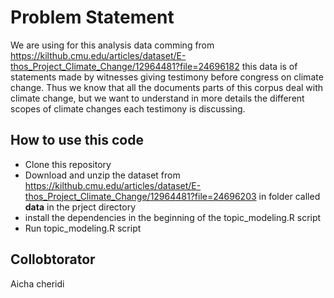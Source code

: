 # Problem Statement

We are using for this analysis data comming from <https://kilthub.cmu.edu/articles/dataset/E-thos_Project_Climate_Change/12964481?file=24696182> this
data is of statements made by witnesses giving testimony before congress on climate
change.
Thus we know that all the documents parts of this corpus deal with climate change,
but we want to understand in more details the different scopes of climate changes
each testimony is discussing.

## How to use this code

*  Clone this repository
*  Download and unzip the dataset from <https://kilthub.cmu.edu/articles/dataset/E-thos_Project_Climate_Change/12964481?file=24696203> in folder called **data** in the prject directory
*  install the dependencies in the beginning of the topic_modeling.R script
*  Run topic_modeling.R script

## Collobtorator 

Aicha cheridi
